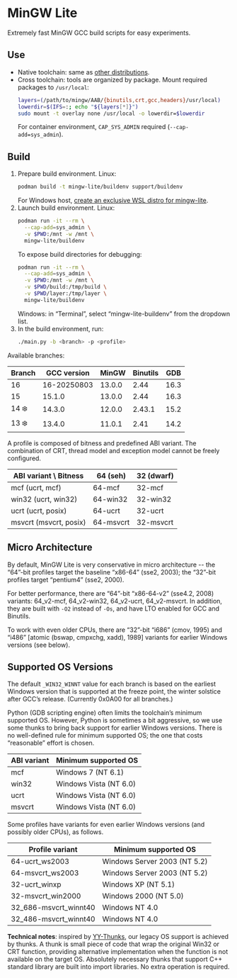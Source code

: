 # MinGW Lite

Extremely fast MinGW GCC build scripts for easy experiments.

## Use

- Native toolchain: same as [other distributions](https://www.mingw-w64.org/downloads/).
- Cross toolchain: tools are organized by package. Mount required packages to `/usr/local`:
  ```bash
  layers=(/path/to/mingw/AAB/{binutils,crt,gcc,headers}/usr/local)
  lowerdir=$(IFS=:; echo "${layers[*]}")
  sudo mount -t overlay none /usr/local -o lowerdir=$lowerdir
  ```
  For container environment, `CAP_SYS_ADMIN` required (`--cap-add=sys_admin`).

## Build

1. Prepare build environment. Linux:
   ```bash
   podman build -t mingw-lite/buildenv support/buildenv
   ```
   For Windows host, [create an exclusive WSL distro for mingw-lite](doc/wsl-buildenv.md).
2. Launch build environment. Linux:
   ```bash
   podman run -it --rm \
     --cap-add=sys_admin \
     -v $PWD:/mnt -w /mnt \
     mingw-lite/buildenv
   ```
   To expose build directories for debugging:
   ```bash
   podman run -it --rm \
     --cap-add=sys_admin \
     -v $PWD:/mnt -w /mnt \
     -v $PWD/build:/tmp/build \
     -v $PWD/layer:/tmp/layer \
     mingw-lite/buildenv
   ```
   Windows: in “Terminal”, select “mingw-lite-buildenv” from the dropdown list.
3. In the build environment, run:
   ```bash
   ./main.py -b <branch> -p <profile>
   ```

Available branches:

| Branch | GCC version | MinGW | Binutils | GDB |
| ------ | ----------- | ----- | -------- | --- |
| 16 | 16-20250803 | 13.0.0 | 2.44 | 16.3 |
| 15 | 15.1.0 | 13.0.0 | 2.44 | 16.3 |
| 14 ❄️ | 14.3.0 | 12.0.0 | 2.43.1 | 15.2 |
| 13 ❄️ | 13.4.0 | 11.0.1 | 2.41 | 14.2 |

A profile is composed of bitness and predefined ABI variant. The combination of CRT, thread model and exception model cannot be freely configured.

| ABI variant \ Bitness | 64 (seh) | 32 (dwarf) |
| --------------------- | -------- | ---------- |
| mcf (ucrt, mcf) | 64-mcf | 32-mcf |
| win32 (ucrt, win32) | 64-win32 | 32-win32 |
| ucrt (ucrt, posix) | 64-ucrt | 32-ucrt |
| msvcrt (msvcrt, posix) | 64-msvcrt | 32-msvcrt |

## Micro Architecture

By default, MinGW Lite is very conservative in micro architecture -- the “64”-bit profiles target the baseline “x86-64” (sse2, 2003); the “32”-bit profiles target “pentium4” (sse2, 2000).

For better performance, there are “64”-bit “x86-64-v2” (sse4.2, 2008) variants: 64_v2-mcf, 64_v2-win32, 64_v2-ucrt, 64_v2-msvcrt. In addition, they are built with `-O2` instead of `-Os`, and have LTO enabled for GCC and Binutils.

To work with even older CPUs, there are “32”-bit “i686” (cmov, 1995) and “i486” [atomic (bswap, cmpxchg, xadd), 1989] variants for earlier Windows versions (see below).

## Supported OS Versions

The default `_WIN32_WINNT` value for each branch is based on the earliest Windows version that is supported at the freeze point, the winter solstice after GCC’s release. (Currently 0x0A00 for all branches.)

Python (GDB scripting engine) often limits the toolchain’s minimum supported OS. However, Python is sometimes a bit aggressive, so we use some thunks to bring back support for earlier Windows versions. There is no well-defined rule for minimum supported OS; the one that costs “reasonable” effort is chosen.

| ABI variant | Minimum supported OS |
| ----------- | -------------------- |
| mcf | Windows 7 (NT 6.1) |
| win32 | Windows Vista (NT 6.0) |
| ucrt | Windows Vista (NT 6.0) |
| msvcrt | Windows Vista (NT 6.0) |

Some profiles have variants for even earlier Windows versions (and possibly older CPUs), as follows.

| Profile variant | Minimum supported OS |
| --------------- | -------------------- |
| 64-ucrt_ws2003 | Windows Server 2003 (NT 5.2) |
| 64-msvcrt_ws2003 | Windows Server 2003 (NT 5.2) |
| 32-ucrt_winxp | Windows XP (NT 5.1) |
| 32-msvcrt_win2000 | Windows 2000 (NT 5.0) |
| 32_686-msvcrt_winnt40 | Windows NT 4.0 |
| 32_486-msvcrt_winnt40 | Windows NT 4.0 |

**Technical notes**: inspired by [YY-Thunks](https://github.com/Chuyu-Team/YY-Thunks), our legacy OS support is achieved by thunks. A thunk is small piece of code that wrap the original Win32 or CRT function, providing alternative implementation when the function is not available on the target OS. Absolutely necessary thunks that support C++ standard library are built into import libraries. No extra operation is required.
